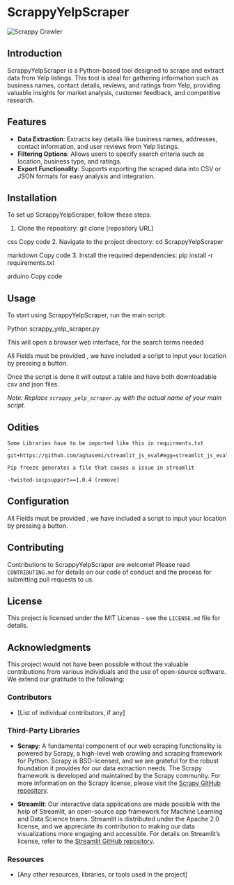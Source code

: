 # ScrappyYelpScraper

![Scrappy Crawler](https://i.postimg.cc/C12phFSG/Scappy-Crawler.png)

## Introduction
ScrappyYelpScraper is a Python-based tool designed to scrape and extract data from Yelp listings. This tool is ideal for gathering information such as business names, contact details, reviews, and ratings from Yelp, providing valuable insights for market analysis, customer feedback, and competitive research.

## Features
- **Data Extraction**: Extracts key details like business names, addresses, contact information, and user reviews from Yelp listings.
- **Filtering Options**: Allows users to specify search criteria such as location, business type, and ratings.
- **Export Functionality**: Supports exporting the scraped data into CSV or JSON formats for easy analysis and integration.

## Installation
To set up ScrappyYelpScraper, follow these steps:
1. Clone the repository:
git clone [repository URL]

css
Copy code
2. Navigate to the project directory:
cd ScrappyYelpScraper

markdown
Copy code
3. Install the required dependencies:
pip install -r requirements.txt

arduino
Copy code

## Usage
To start using ScrappyYelpScraper, run the main script:

Python scrappy_yelp_scraper.py

This will open a browser web interface, for the search terms needed

All Fields must be provided , we have included a script to input your location by pressing a button.

Once the script is done it will output a table and have both downloadable csv and json files.

*Note: Replace `scrappy_yelp_scraper.py` with the actual name of your main script.*

## Odities
    Some Libraries have to be imported like this in requirments.txt
    -git+https://github.com/aghasemi/streamlit_js_eval#egg=streamlit_js_eval

    Pip freeze generates a file that causes a issue in streamlit

    -twisted-iocpsupport==1.0.4 (remove)


## Configuration
All Fields must be provided , we have included a script to input your location by pressing a button.

## Contributing
Contributions to ScrappyYelpScraper are welcome! Please read `CONTRIBUTING.md` for details on our code of conduct and the process for submitting pull requests to us.

## License
This project is licensed under the MIT License - see the `LICENSE.md` file for details.

## Acknowledgments

This project would not have been possible without the valuable contributions from various individuals and the use of open-source software. We extend our gratitude to the following:

### Contributors

- [List of individual contributors, if any]

### Third-Party Libraries

- **Scrapy**: A fundamental component of our web scraping functionality is powered by Scrapy, a high-level web crawling and scraping framework for Python. Scrapy is BSD-licensed, and we are grateful for the robust foundation it provides for our data extraction needs. The Scrapy framework is developed and maintained by the Scrapy community. For more information on the Scrapy license, please visit the [Scrapy GitHub repository](https://github.com/scrapy/scrapy).

- **Streamlit**: Our interactive data applications are made possible with the help of Streamlit, an open-source app framework for Machine Learning and Data Science teams. Streamlit is distributed under the Apache 2.0 license, and we appreciate its contribution to making our data visualizations more engaging and accessible. For details on Streamlit’s license, refer to the [Streamlit GitHub repository](https://github.com/streamlit/streamlit).

### Resources

- [Any other resources, libraries, or tools used in the project]
